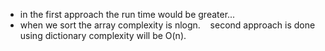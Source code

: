 * in the first approach the run time would be greater...
* when we sort the array complexity is nlogn.
​
​
​
second approach is done using dictionary complexity will be O(n).